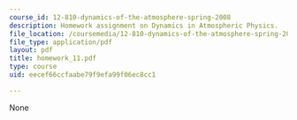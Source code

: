 ```yaml
---
course_id: 12-810-dynamics-of-the-atmosphere-spring-2008
description: Homework assignment on Dynamics in Atmospheric Physics.
file_location: /coursemedia/12-810-dynamics-of-the-atmosphere-spring-2008/eecef66ccfaabe79f9efa99f06ec8cc1_homework_11.pdf
file_type: application/pdf
layout: pdf
title: homework_11.pdf
type: course
uid: eecef66ccfaabe79f9efa99f06ec8cc1

---
```

None